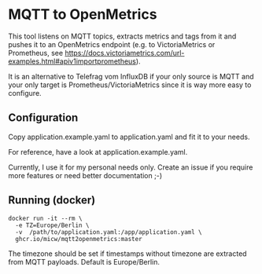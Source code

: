 # MQTT to OpenMetrics

This tool listens on MQTT topics, extracts metrics and tags from it and pushes it to an OpenMetrics endpoint (e.g. to VictoriaMetrics or Prometheus, see https://docs.victoriametrics.com/url-examples.html#apiv1importprometheus).

It is an alternative to Telefrag vom InfluxDB if your only source is MQTT and your only target is Prometheus/VictoriaMetrics since it is way more easy to configure.

## Configuration

Copy application.example.yaml to application.yaml and fit it to your needs.

For reference, have a look at application.example.yaml.

Currently, I use it for my personal needs only. Create an issue if you require more features or need better documentation ;-)

## Running (docker)

```
docker run -it --rm \
  -e TZ=Europe/Berlin \
  -v  /path/to/application.yaml:/app/application.yaml \
  ghcr.io/micw/mqtt2openmetrics:master

```

The timezone should be set if timestamps without timezone are extracted from MQTT payloads. Default is Europe/Berlin.
